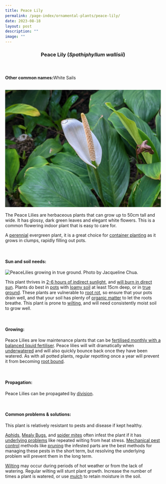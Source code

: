 ```yaml
---
title: Peace Lily
permalink: /page-index/ornamental-plants/peace-lily/
date: 2023-08-18
layout: post
description: ""
image: ""
---
```

<header> 
	<h3>Peace Lily (<em>Spathiphyllum wallisii</em>)</h3> 
</header>

<section>
	<p><strong>Other common names:</strong>White Sails</p>
	<br>
</section>

<section>
	<img title="Peace Lily flower. Photo by Jacqueline Chua." src="/images/peacelily%20(4)_jacquelinechua.jpg">
	<p>The Peace Lilies are herbaceous plants that can grow up to 50cm tall and wide. It has glossy, dark green leaves and elegant white flowers. This is a common flowering indoor plant that is easy to care for.</p>
	<p>A <a href="/learn-more-about-gardening/glossary/#p">perennial</a> evergreen plant, it is a great choice for <a href="/page-index/horticulture-techniques/planting-in-containers/">container planting</a> as it grows in clumps, rapidly filling out pots.</p>
	 <br> 
</section> 
 
<section> 
  <h4>Sun and soil needs:</h4> 
	<img title="PeaceLilies growing in true ground. Photo by Jacqueline Chua." src="/images/Plants/peacelily%20(5)_jacquelinechua.jpg">
  <p>This plant thrives in <a href="/page-index/horticulture-techniques/gauging-light/">2-6 hours of indirect sunlight</a>, and <a href="/page-index/plant-problems/sunburn/">will burn in direct sun</a>. Plants do best in <a href="/page-index/horticulture-techniques/planting-in-containers/">pots</a> with <a href="/page-index/horticulture-techniques/soil/">loamy soil</a> at least 15cm deep, or in <a href="/page-index/horticulture-techniques/true-ground/">true ground</a>. These plants are vulnerable to <a href="/page-index/plant-problems/root-rot/">root rot</a>, so ensure that your pots drain well, and that your soil has plenty of <a href="/page-index/horticulture-techniques/soil-amendments/">organic matter</a> to let the roots breathe. This plant is prone to <a href="/page-index/plant-problems/wilting/">wilting</a>, and will need consistently moist soil to grow well.</p> 
	<br>
</section>

<section> 
  <h4>Growing:</h4> 
	<p>Peace Lilies are low maintenance plants that can be <a href="/page-index/horticulture-techniques/fertilising/">fertilised monthly with a balanced liquid fertiliser</a>. Peace lilies will wilt dramatically when <a href="/page-index/horticulture-techniques/watering/">underwatered</a> and will also quickly bounce back once they have been watered. As with all potted plants, regular repotting once a year will prevent it from becoming <a href="/page-index/plant-problems/root-bound/">root bound</a>.</p> 
	<br> 
</section> 

<section> 
  <h4>Propagation:</h4> 
	<p>Peace Lilies can be propagated by <a href="/page-index/horticulture-techniques/propagating-by-division/">division</a>.</p> 
	<br> 
</section> 
 
<section> 
  <h4>Common problems &amp; solutions:</h4> 
	<p>This plant is relatively resistant to pests and disease if kept healthy.</p>
<p><a href="/page-index/pests/aphids/">Aphids</a>, <a href="/page-index/pests/mealy-bugs/">Mealy Bugs</a>, and <a href="/page-index/pests/spider-mites/">spider mites</a> often infest the plant if it has <a href="/learn-more-about-gardening/plant-problems/">underlying problems</a> like repeated wilting from heat stress. <a href="/horticulture-techniques/pest-control/">Mechanical pest control</a> methods like <a href="/page-index/horticulture-techniques/pruning/">pruning</a> the infested parts are the best methods for managing these pests in the short term, but resolving the underlying problem will prevent them in the long term.</p>
		<p><a href="/page-index/plant-problems/wilting/">Wilting</a> may occur during periods of hot weather or from the lack of watering. Regular wilting will stunt plant growth. Increase the number of times a plant is watered, or use <a href="/page-index/horticulture-techniques/mulching/">mulch</a> to retain moisture in the soil.</p>
	<br> 
</section>